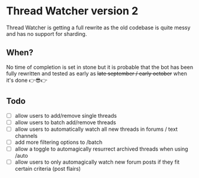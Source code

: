 # Thread Watcher version 2
Thread Watcher is getting a full rewrite as the old codebase is quite messy and has no support for sharding.

## When?
No time of completion is set in stone but it is probable that the bot has been fully rewritten and tested as early as ~~late september / early october~~ when it's done 👉😎👉

## Todo
- [ ] allow users to add/remove single threads
- [ ] allow users to batch add/remove threads
- [ ] allow users to automatically watch all new threads in forums / text channels
- [ ] add more filtering options to /batch
- [ ] allow a toggle to automagically resurrect archived threads when using /auto
- [ ] allow users to only automagically watch new forum posts if they fit certain criteria (post flairs)
